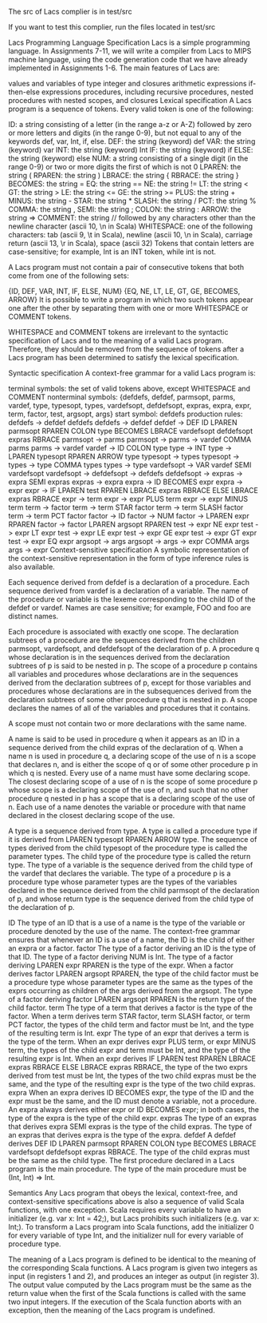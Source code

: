The src of Lacs complier is in test/src

If you want to test this complier, run the files located in test/src

Lacs Programming Language Specification
Lacs is a simple programming language. In Assignments 7-11, we will write a compiler from Lacs to MIPS machine language, using the code generation code that we have already implemented in Assignments 1-6. The main features of Lacs are:

values and variables of type integer and closures
arithmetic expressions
if-then-else expressions
procedures, including recursive procedures, nested procedures with nested scopes, and closures
Lexical specification
A Lacs program is a sequence of tokens. Every valid token is one of the following:

ID: a string consisting of a letter (in the range a-z or A-Z) followed by zero or more letters and digits (in the range 0-9), but not equal to any of the keywords def, var, Int, if, else.
DEF: the string (keyword) def
VAR: the string (keyword) var
INT: the string (keyword) Int
IF: the string (keyword) if
ELSE: the string (keyword) else
NUM: a string consisting of a single digit (in the range 0-9) or two or more digits the first of which is not 0
LPAREN: the string (
RPAREN: the string )
LBRACE: the string {
RBRACE: the string }
BECOMES: the string =
EQ: the string ==
NE: the string !=
LT: the string <
GT: the string >
LE: the string <=
GE: the string >=
PLUS: the string +
MINUS: the string -
STAR: the string *
SLASH: the string /
PCT: the string %
COMMA: the string ,
SEMI: the string ;
COLON: the string :
ARROW: the string =>
COMMENT: the string // followed by any characters other than the newline character (ascii 10, \n in Scala)
WHITESPACE: one of the following characters: tab (ascii 9, \t in Scala), newline (ascii 10, \n in Scala), carriage return (ascii 13, \r in Scala), space (ascii 32)
Tokens that contain letters are case-sensitive; for example, Int is an INT token, while int is not.

A Lacs program must not contain a pair of consecutive tokens that both come from one of the following sets:

{ID, DEF, VAR, INT, IF, ELSE, NUM}
{EQ, NE, LT, LE, GT, GE, BECOMES, ARROW}
It is possible to write a program in which two such tokens appear one after the other by separating them with one or more WHITESPACE or COMMENT tokens.

WHITESPACE and COMMENT tokens are irrelevant to the syntactic specification of Lacs and to the meaning of a valid Lacs program. Therefore, they should be removed from the sequence of tokens after a Lacs program has been determined to satisfy the lexical specification.

Syntactic specification
A context-free grammar for a valid Lacs program is:

terminal symbols: the set of valid tokens above, except WHITESPACE and COMMENT
nonterminal symbols: {defdefs, defdef, parmsopt, parms, vardef, type, typesopt, types, vardefsopt, defdefsopt, expras, expra, expr, term, factor, test, argsopt, args}
start symbol: defdefs
production rules:
defdefs -> defdef defdefs
defdefs -> defdef
defdef -> DEF ID LPAREN parmsopt RPAREN COLON type BECOMES LBRACE vardefsopt defdefsopt expras RBRACE
parmsopt -> parms
parmsopt -> 
parms -> vardef COMMA parms
parms -> vardef
vardef -> ID COLON type
type -> INT
type -> LPAREN typesopt RPAREN ARROW type
typesopt -> types
typesopt -> 
types -> type COMMA types
types -> type
vardefsopt -> VAR vardef SEMI vardefsopt
vardefsopt -> 
defdefsopt -> defdefs
defdefsopt -> 
expras -> expra SEMI expras
expras -> expra
expra -> ID BECOMES expr
expra -> expr
expr -> IF LPAREN test RPAREN LBRACE expras RBRACE ELSE LBRACE expras RBRACE
expr -> term
expr -> expr PLUS term
expr -> expr MINUS term
term -> factor
term -> term STAR factor
term -> term SLASH factor
term -> term PCT factor
factor -> ID
factor -> NUM
factor -> LPAREN expr RPAREN
factor -> factor LPAREN argsopt RPAREN
test -> expr NE expr
test -> expr LT expr
test -> expr LE expr
test -> expr GE expr
test -> expr GT expr
test -> expr EQ expr
argsopt -> args
argsopt -> 
args -> expr COMMA args
args -> expr
Context-sensitive specification
A symbolic representation of the context-sensitive representation in the form of type inference rules is also available.

Each sequence derived from defdef is a declaration of a procedure. Each sequence derived from vardef is a declaration of a variable. The name of the procedure or variable is the lexeme corresponding to the child ID of the defdef or vardef. Names are case sensitive; for example, FOO and foo are distinct names.

Each procedure is associated with exactly one scope. The declaration subtrees of a procedure are the sequences derived from the children parmsopt, vardefsopt, and defdefsopt of the declaration of p. A procedure q whose declaration is in the sequences derived from the declaration subtrees of p is said to be nested in p. The scope of a procedure p contains all variables and procedures whose declarations are in the sequences derived from the declaration subtrees of p, except for those variables and procedures whose declarations are in the subsequences derived from the declaration subtrees of some other procedure q that is nested in p. A scope declares the names of all of the variables and procedures that it contains.

A scope must not contain two or more declarations with the same name.

A name is said to be used in procedure q when it appears as an ID in a sequence derived from the child expras of the declaration of q. When a name n is used in procedure q, a declaring scope of the use of n is a scope that declares n, and is either the scope of q or of some other procedure p in which q is nested. Every use of a name must have some declaring scope. The closest declaring scope of a use of n is the scope of some procedure p whose scope is a declaring scope of the use of n, and such that no other procedure q nested in p has a scope that is a declaring scope of the use of n. Each use of a name denotes the variable or procedure with that name declared in the closest declaring scope of the use.

A type is a sequence derived from type. A type is called a procedure type if it is derived from LPAREN typesopt RPAREN ARROW type. The sequence of types derived from the child typesopt of the procedure type is called the parameter types. The child type of the procedure type is called the return type. The type of a variable is the sequence derived from the child type of the vardef that declares the variable. The type of a procedure p is a procedure type whose parameter types are the types of the variables declared in the sequence derived from the child parmsopt of the declaration of p, and whose return type is the sequence derived from the child type of the declaration of p.

ID
The type of an ID that is a use of a name is the type of the variable or procedure denoted by the use of the name. The context-free grammar ensures that whenever an ID is a use of a name, the ID is the child of either an expra or a factor.
factor
The type of a factor deriving an ID is the type of that ID.
The type of a factor deriving NUM is Int.
The type of a factor deriving LPAREN expr RPAREN is the type of the expr.
When a factor derives factor LPAREN argsopt RPAREN, the type of the child factor must be a procedure type whose parameter types are the same as the types of the exprs occurring as children of the args derived from the argsopt. The type of a factor deriving factor LPAREN argsopt RPAREN is the return type of the child factor.
term
The type of a term that derives a factor is the type of the factor.
When a term derives term STAR factor, term SLASH factor, or term PCT factor, the types of the child term and factor must be Int, and the type of the resulting term is Int.
expr
The type of an expr that derives a term is the type of the term.
When an expr derives expr PLUS term, or expr MINUS term, the types of the child expr and term must be Int, and the type of the resulting expr is Int.
When an expr derives IF LPAREN test RPAREN LBRACE expras RBRACE ELSE LBRACE expras RBRACE, the type of the two exprs derived from test must be Int, the types of the two child expras must be the same, and the type of the resulting expr is the type of the two child expras.
expra
When an expra derives ID BECOMES expr, the type of the ID and the expr must be the same, and the ID must denote a variable, not a procedure. An expra always derives either expr or ID BECOMES expr; in both cases, the type of the expra is the type of the child expr.
expras
The type of an expras that derives expra SEMI expras is the type of the child expras.
The type of an expras that derives expra is the type of the expra.
defdef
A defdef derives DEF ID LPAREN parmsopt RPAREN COLON type BECOMES LBRACE vardefsopt defdefsopt expras RBRACE. The type of the child expras must be the same as the child type.
The first procedure declared in a Lacs program is the main procedure. The type of the main procedure must be (Int, Int) => Int.

Semantics
Any Lacs program that obeys the lexical, context-free, and context-sensitive specifications above is also a sequence of valid Scala functions, with one exception. Scala requires every variable to have an initializer (e.g. var x: Int = 42;), but Lacs prohibits such initializers (e.g. var x: Int;). To transform a Lacs program into Scala functions, add the initializer 0 for every variable of type Int, and the initializer null for every variable of procedure type.

The meaning of a Lacs program is defined to be identical to the meaning of the corresponding Scala functions. A Lacs program is given two integers as input (in registers 1 and 2), and produces an integer as output (in register 3). The output value computed by the Lacs program must be the same as the return value when the first of the Scala functions is called with the same two input integers. If the execution of the Scala function aborts with an exception, then the meaning of the Lacs program is undefined.